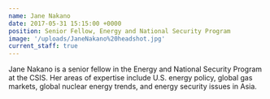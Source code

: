 ```yaml
---
name: Jane Nakano
date: 2017-05-31 15:15:00 +0000
position: Senior Fellow, Energy and National Security Program
image: '/uploads/JaneNakano%20headshot.jpg'
current_staff: true
---
```


Jane Nakano is a senior fellow in the Energy and National Security Program at the CSIS. Her areas of expertise include U.S. energy policy, global gas markets, global nuclear energy trends, and energy security issues in Asia.
